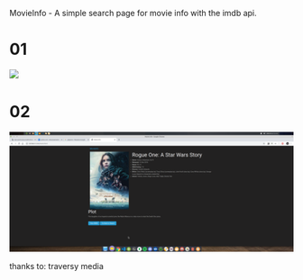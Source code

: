 MovieInfo - A simple search page for movie info with the imdb api.

# 01
<img src="prev/prev01.png">
</br>

# 02
<img src="prev/prev02.png">
</br>


thanks to: traversy media
